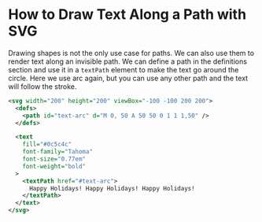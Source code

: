 # How to Draw Text Along a Path with SVG

Drawing shapes is not the only use case for paths. We can also use them to render text along an invisible path. 
We can define a path in the definitions section and use it in a `textPath` element to make the text go around the 
circle. Here we use arc again, but you can use any other path and the text will follow the stroke.

```svg
<svg width="200" height="200" viewBox="-100 -100 200 200">
  <defs>
    <path id="text-arc" d="M 0, 50 A 50 50 0 1 1 1,50" />
  </defs>

  <text
    fill="#0c5c4c"
    font-family="Tahoma"
    font-size="0.77em"
    font-weight="bold"
  >
    <textPath href="#text-arc">
      Happy Holidays! Happy Holidays! Happy Holidays!
    </textPath>
  </text>
</svg>
```

